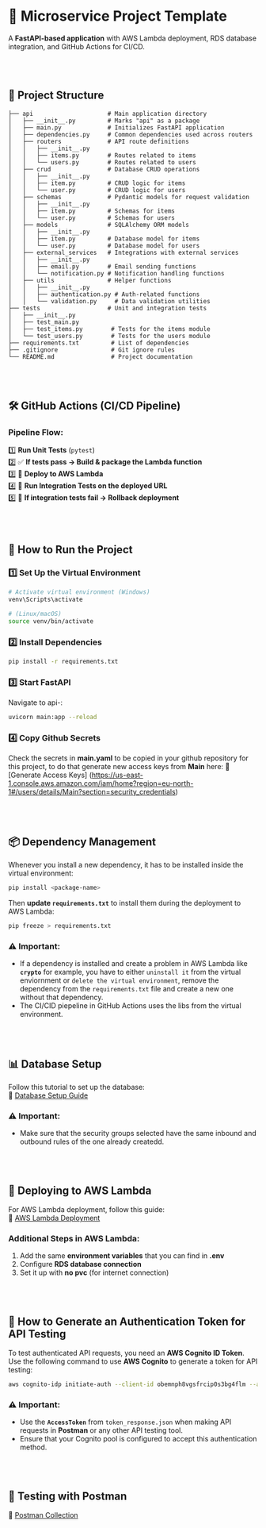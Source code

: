# 🚀 Microservice Project Template

A **FastAPI-based application** with AWS Lambda deployment, RDS database integration, and GitHub Actions for CI/CD.

<br>
<br>

## 📂 Project Structure

```
├── api                     # Main application directory
│   ├── __init__.py         # Marks "api" as a package
│   ├── main.py             # Initializes FastAPI application
│   ├── dependencies.py     # Common dependencies used across routers
│   ├── routers             # API route definitions
│   │   ├── __init__.py
│   │   ├── items.py        # Routes related to items
│   │   └── users.py        # Routes related to users
│   ├── crud                # Database CRUD operations
│   │   ├── __init__.py
│   │   ├── item.py         # CRUD logic for items
│   │   └── user.py         # CRUD logic for users
│   ├── schemas             # Pydantic models for request validation
│   │   ├── __init__.py
│   │   ├── item.py         # Schemas for items
│   │   └── user.py         # Schemas for users
│   ├── models              # SQLAlchemy ORM models
│   │   ├── __init__.py
│   │   ├── item.py         # Database model for items
│   │   └── user.py         # Database model for users
│   ├── external_services   # Integrations with external services
│   │   ├── __init__.py
│   │   ├── email.py        # Email sending functions
│   │   └── notification.py # Notification handling functions
│   ├── utils               # Helper functions
│   │   ├── __init__.py
│   │   ├── authentication.py # Auth-related functions
│   │   └── validation.py     # Data validation utilities
├── tests                   # Unit and integration tests
│   ├── __init__.py
│   ├── test_main.py
│   ├── test_items.py        # Tests for the items module
│   └── test_users.py        # Tests for the users module
├── requirements.txt         # List of dependencies
├── .gitignore               # Git ignore rules
└── README.md                # Project documentation
```

<br>
<br>

## 🛠️ GitHub Actions (CI/CD Pipeline)

### Pipeline Flow:
1️⃣ **Run Unit Tests** (`pytest`)<br>
2️⃣ ✅ **If tests pass → Build & package the Lambda function** <br>
3️⃣ 🚀 **Deploy to AWS Lambda** <br>
4️⃣ 🔄 **Run Integration Tests on the deployed URL**<br>
5️⃣ 🚨 **If integration tests fail → Rollback deployment**<br>

<br>
<br>

## 📌 How to Run the Project

### 1️⃣ Set Up the Virtual Environment
```bash
# Activate virtual environment (Windows)
venv\Scripts\activate

# (Linux/macOS)
source venv/bin/activate
```

### 2️⃣ Install Dependencies
```bash
pip install -r requirements.txt
```

### 3️⃣ Start FastAPI
Navigate to api-:

```bash
uvicorn main:app --reload
```

### 4️⃣ Copy Github Secrets
Check the secrets in **main.yaml** to be copied in your github repository for this project, to do that generate new access keys from **Main** here: 🔗 [Generate Access Keys] (https://us-east-1.console.aws.amazon.com/iam/home?region=eu-north-1#/users/details/Main?section=security_credentials)


<br>
<br>

## 📦 Dependency Management

Whenever you install a new dependency, it has to be installed inside the virtual environment:
```bash
pip install <package-name>
```
Then **update `requirements.txt`** to install them during the deployment to AWS Lambda:
```bash
pip freeze > requirements.txt
```

### ⚠️ **Important:**
- If a dependency is installed and create a problem in AWS Lambda like **`crypto`** for example, you have to either `uninstall it` from the virtual enviornment or `delete the virtual environment`, remove the dependency from the `requirements.txt` file and create a new one without that dependency.
- The CI/CID piepeline in GitHub Actions uses the libs from the virtual environment.

<br>
<br>

## 📊 Database Setup

Follow this tutorial to set up the database:  
🔗 [Database Setup Guide](https://www.youtube.com/watch?v=wqVyN2LAFDY)

### ⚠️ **Important:**
- Make sure that the security groups selected have the same inbound and outbound rules of the one already createdd.

<br>
<br>

## 🚀 Deploying to AWS Lambda

For AWS Lambda deployment, follow this guide:  
🔗 [AWS Lambda Deployment](https://www.youtube.com/watch?v=UauMQGqaxGo&t=823s)

### Additional Steps in AWS Lambda:
1. Add the same **environment variables** that you can find in **.env** 
2. Configure **RDS database connection** 
3. Set it up with **no pvc** (for internet connection)  

<br>
<br>

## 🔑 How to Generate an Authentication Token for API Testing

To test authenticated API requests, you need an **AWS Cognito ID Token**. Use the following command to use **AWS Cognito** to generate a token for API testing:

```bash
aws cognito-idp initiate-auth --client-id obemnph8vgsfrcip0s3bg4flm --auth-flow USER_PASSWORD_AUTH --auth-parameters USERNAME="70bcc95c-b0f1-70e3-5c17-ee40967d4051",PASSWORD="NewSecurePass123!" --region eu-north-1 --output json > token_response.json
```

### ⚠️ **Important:**
- Use the **`AccessToken`** from `token_response.json` when making API requests in **Postman** or any other API testing tool.
- Ensure that your Cognito pool is configured to accept this authentication method.

<br>
<br>


## 🔬 Testing with Postman

🔗 [Postman Collection](https://web.postman.co/workspace/My-Workspace~e4916e62-c107-4dd5-8724-e2f204dc267d/request/38129126-5750757c-3e17-45c0-8bbf-f03d6e6e748f)
